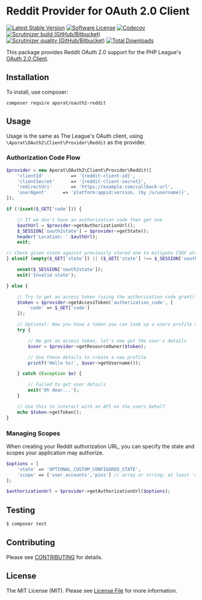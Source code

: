 # Reddit Provider for OAuth 2.0 Client
[![Latest Stable Version](https://img.shields.io/packagist/v/aporat/oauth2-reddit.svg?style=flat-square&logo=composer)](https://packagist.org/packages/aporat/oauth2-reddit)
[![Software License](https://img.shields.io/badge/license-MIT-brightgreen.svg?style=flat-square)](LICENSE)
[![Codecov](https://img.shields.io/codecov/c/github/aporat/oauth2-reddit?style=flat-square)](https://codecov.io/github/aporat/oauth2-reddit)
[![Scrutinizer build (GitHub/Bitbucket)](https://img.shields.io/scrutinizer/build/g/aporat/oauth2-reddit?style=flat-square)](https://scrutinizer-ci.com/g/aporat/oauth2-reddit/build-status/master)
[![Scrutinizer quality (GitHub/Bitbucket)](https://img.shields.io/scrutinizer/quality/g/aporat/oauth2-reddit?style=flat-square)](https://scrutinizer-ci.com/g/aporat/oauth2-reddit/?branch=master)
[![Total Downloads](https://img.shields.io/packagist/dt/aporat/oauth2-reddit.svg?style=flat-square)](https://packagist.org/packages/aporat/oauth2-reddit)

This package provides Reddit OAuth 2.0 support for the PHP League's [OAuth 2.0 Client](https://github.com/thephpleague/oauth2-client).

## Installation

To install, use composer:

```
composer require aporat/oauth2-reddit
```

## Usage

Usage is the same as The League's OAuth client, using `\Aporat\OAuth2\Client\Provider\Reddit` as the provider.

### Authorization Code Flow

```php
$provider = new Aporat\OAuth2\Client\Provider\Reddit([
    'clientId'          => '{reddit-client-id}',
    'clientSecret'      => '{reddit-client-secret}',
    'redirectUri'       => 'https://example.com/callback-url',
    'userAgent'      => 'platform:appid:version, (by /u/username)}',
]);

if (!isset($_GET['code'])) {

    // If we don't have an authorization code then get one
    $authUrl = $provider->getAuthorizationUrl();
    $_SESSION['oauth2state'] = $provider->getState();
    header('Location: '.$authUrl);
    exit;

// Check given state against previously stored one to mitigate CSRF attack
} elseif (empty($_GET['state']) || ($_GET['state'] !== $_SESSION['oauth2state'])) {

    unset($_SESSION['oauth2state']);
    exit('Invalid state');

} else {

    // Try to get an access token (using the authorization code grant)
    $token = $provider->getAccessToken('authorization_code', [
        'code' => $_GET['code']
    ]);

    // Optional: Now you have a token you can look up a users profile data
    try {

        // We got an access token, let's now get the user's details
        $user = $provider->getResourceOwner($token);

        // Use these details to create a new profile
        printf('Hello %s!', $user->getUsername());

    } catch (Exception $e) {

        // Failed to get user details
        exit('Oh dear...');
    }

    // Use this to interact with an API on the users behalf
    echo $token->getToken();
}
```

### Managing Scopes

When creating your Reddit authorization URL, you can specify the state and scopes your application may authorize.

```php
$options = [
    'state' => 'OPTIONAL_CUSTOM_CONFIGURED_STATE',
    'scope' => ['user_accounts','pins'] // array or string; at least 'user:email' is required
];

$authorizationUrl = $provider->getAuthorizationUrl($options);
```

## Testing

``` bash
$ composer test
```

## Contributing

Please see [CONTRIBUTING](https://github.com/aporat/oauth2-reddit/blob/master/CONTRIBUTING.md) for details.

## License

The MIT License (MIT). Please see [License File](https://github.com/aporat/oauth2-reddit/blob/master/LICENSE) for more information.

